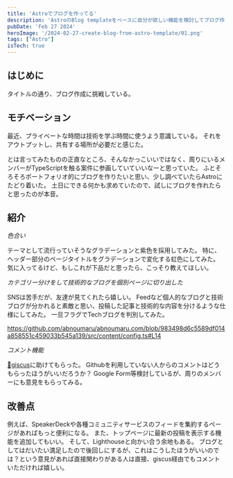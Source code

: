 ```yaml
---
title: 'Astroでブログを作ってる'
description: 'AstroのBlog templateをベースに自分が欲しい機能を検討してブログ作ってる'
pubDate: 'Feb 27 2024'
heroImage: '/2024-02-27-create-blog-from-astro-template/01.png'
tags: ["Astro"]
isTech: true
---
```


## はじめに

タイトルの通り、ブログ作成に挑戦している。

## モチベーション

最近、プライベートな時間は技術を学ぶ時間に使うよう意識している。
それをアウトプットし、共有する場所が必要だと感じた。

とは言ってみたものの正直なところ、そんなかっこいいではなく、周りにいるメンバーがTypeScriptを触る案件に参画していていいなーと思っていた。
ふとそろそろポートフォリオ的にブログを作りたいと思い、少し調べていたらAstroにたどり着いた。
土日にできる何かも求めていたので、試しにブログを作れたらと思ったのが本音。

## 紹介

*色合い*

テーマとして流行っていそうなグラデーションと紫色を採用してみた。
特に、ヘッダー部分のページタイトルをグラデーションで変化する虹色にしてみた。
気に入ってるけど、もしこれが下品だと思ったら、こっそり教えてほしい。

*カテゴリー分けをして技術的なブログを個別ページに切り出した*

SNSは苦手だが、友達が見てくれたら嬉しい。
Feedなど個人的なブログと技術ブログが分かれると素敵と思い、投稿した記事と技術的な内容を分けるような仕様にしてみた。
一旦フラグでTechブログを判別してみた。

https://github.com/abnoumaru/abnoumaru.com/blob/983498d6c5589df014a858551c459033b545a139/src/content/config.ts#L14


*コメント機能*

[💎giscus](https://giscus.app/ja)に助けてもらった。
Githubを利用していない人からのコメントはどうもらったほうがいいだろうか？
Google Form等検討しているが、周りのメンバーにも意見をもらってみる。

## 改善点

例えば、SpeakerDeckや各種コミュニティサービスのフィードを集約するページがあればもっと便利になる。
また、トップページに最新の投稿を表示する機能を追加してもいい。
そして、Lighthouseと向かい合う余地もある。
ブログとしてはだいたい満足したので後回しにするが、これはこうしたほうがいいのでは？という意見があれば直接関わりがある人は直接、giscus経由でもコメントいただければ嬉しい。